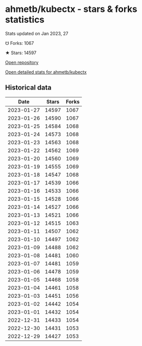 # ahmetb/kubectx - stars & forks statistics

Stats updated on Jan 2023, 27

☋ Forks: 1067

★ Stars: 14597

[Open repository](https://github.com/ahmetb/kubectx)

[Open detailed stats for ahmetb/kubectx](https://reviewgithub.com/rep/ahmetb/kubectx)

## Historical data
| Date | Stars | Forks |
|------|-------|-------|
| 2023-01-27 | 14597 | 1067 | 
| 2023-01-26 | 14590 | 1067 | 
| 2023-01-25 | 14584 | 1068 | 
| 2023-01-24 | 14573 | 1068 | 
| 2023-01-23 | 14563 | 1068 | 
| 2023-01-22 | 14562 | 1069 | 
| 2023-01-20 | 14560 | 1069 | 
| 2023-01-19 | 14555 | 1069 | 
| 2023-01-18 | 14547 | 1068 | 
| 2023-01-17 | 14539 | 1066 | 
| 2023-01-16 | 14533 | 1066 | 
| 2023-01-15 | 14528 | 1066 | 
| 2023-01-14 | 14527 | 1066 | 
| 2023-01-13 | 14521 | 1066 | 
| 2023-01-12 | 14515 | 1063 | 
| 2023-01-11 | 14507 | 1062 | 
| 2023-01-10 | 14497 | 1062 | 
| 2023-01-09 | 14488 | 1062 | 
| 2023-01-08 | 14481 | 1060 | 
| 2023-01-07 | 14481 | 1059 | 
| 2023-01-06 | 14478 | 1059 | 
| 2023-01-05 | 14468 | 1058 | 
| 2023-01-04 | 14461 | 1058 | 
| 2023-01-03 | 14451 | 1056 | 
| 2023-01-02 | 14442 | 1054 | 
| 2023-01-01 | 14432 | 1054 | 
| 2022-12-31 | 14433 | 1054 | 
| 2022-12-30 | 14431 | 1053 | 
| 2022-12-29 | 14427 | 1053 | 

